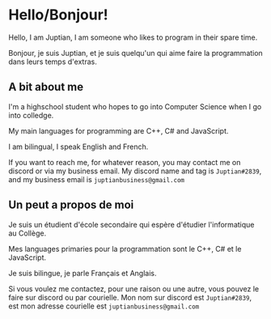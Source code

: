 <!--
**Juptian/Juptian** is a ✨ _special_ ✨ repository because its `README.md` (this file) appears on your GitHub profile.

Here are some ideas to get you started:

- 🔭 I’m currently working on ...
- 🌱 I’m currently learning ...
- 👯 I’m looking to collaborate on ...
- 🤔 I’m looking for help with ...
- 💬 Ask me about ...
- 📫 How to reach me: ...
- 😄 Pronouns: ...
- ⚡ Fun fact: ...
-->

# Hello/Bonjour!
Hello, I am Juptian, I am someone who likes to program in their spare time.

Bonjour, je suis Juptian, et je suis quelqu'un qui aime faire la programmation dans leurs temps d'extras.

## A bit about me
I'm a highschool student who hopes to go into Computer Science when I go into colledge.

My main languages for programming are C++, C# and JavaScript.

I am bilingual, I speak English and French.

If you want to reach me, for whatever reason, you may contact me on discord or via my business email. My discord name and tag is `Juptian#2839`, and my business email is `juptianbusiness@gmail.com`

## Un peut a propos de moi
Je suis un étudient d'école secondaire qui espère d'étudier l'informatique au Collège.

Mes languages primaries pour la programmation sont le C++, C# et le JavaScript.

Je suis bilingue, je parle Français et Anglais.

Si vous voulez me contactez, pour une raison ou une autre, vous pouvez le faire sur discord ou par courielle. Mon nom sur discord est `Juptian#2839`, est mon adresse courielle est `juptianbusiness@gmail.com`
